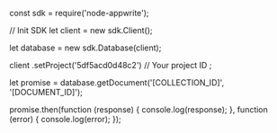 const sdk = require('node-appwrite');

// Init SDK
let client = new sdk.Client();

let database = new sdk.Database(client);

client
    .setProject('5df5acd0d48c2') // Your project ID
;

let promise = database.getDocument('[COLLECTION_ID]', '[DOCUMENT_ID]');

promise.then(function (response) {
    console.log(response);
}, function (error) {
    console.log(error);
});
